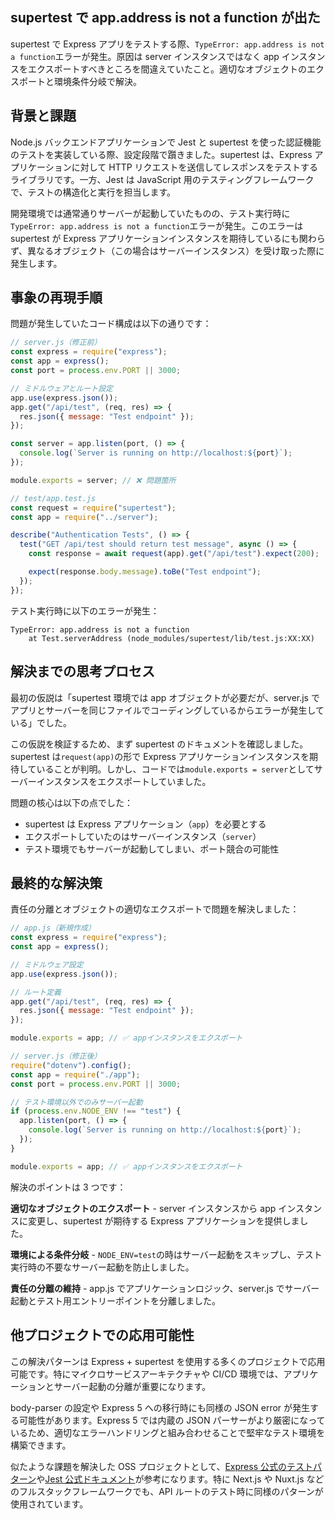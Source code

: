 ## supertest で app.address is not a function が出た

supertest で Express アプリをテストする際、`TypeError: app.address is not a function`エラーが発生。原因は server インスタンスではなく app インスタンスをエクスポートすべきところを間違えていたこと。適切なオブジェクトのエクスポートと環境条件分岐で解決。

## 背景と課題

Node.js バックエンドアプリケーションで Jest と supertest を使った認証機能のテストを実装している際、設定段階で躓きました。supertest は、Express アプリケーションに対して HTTP リクエストを送信してレスポンスをテストするライブラリです。一方、Jest は JavaScript 用のテスティングフレームワークで、テストの構造化と実行を担当します。

開発環境では通常通りサーバーが起動していたものの、テスト実行時に`TypeError: app.address is not a function`エラーが発生。このエラーは supertest が Express アプリケーションインスタンスを期待しているにも関わらず、異なるオブジェクト（この場合はサーバーインスタンス）を受け取った際に発生します。

## 事象の再現手順

問題が発生していたコード構成は以下の通りです：

```js
// server.js（修正前）
const express = require("express");
const app = express();
const port = process.env.PORT || 3000;

// ミドルウェアとルート設定
app.use(express.json());
app.get("/api/test", (req, res) => {
  res.json({ message: "Test endpoint" });
});

const server = app.listen(port, () => {
  console.log(`Server is running on http://localhost:${port}`);
});

module.exports = server; // ❌ 問題箇所
```

```js
// test/app.test.js
const request = require("supertest");
const app = require("../server");

describe("Authentication Tests", () => {
  test("GET /api/test should return test message", async () => {
    const response = await request(app).get("/api/test").expect(200);

    expect(response.body.message).toBe("Test endpoint");
  });
});
```

テスト実行時に以下のエラーが発生：

```
TypeError: app.address is not a function
    at Test.serverAddress (node_modules/supertest/lib/test.js:XX:XX)
```

## 解決までの思考プロセス

最初の仮説は「supertest 環境では app オブジェクトが必要だが、server.js でアプリとサーバーを同じファイルでコーディングしているからエラーが発生している」でした。

この仮説を検証するため、まず supertest のドキュメントを確認しました。supertest は`request(app)`の形で Express アプリケーションインスタンスを期待していることが判明。しかし、コードでは`module.exports = server`としてサーバーインスタンスをエクスポートしていました。

問題の核心は以下の点でした：

- supertest は Express アプリケーション（`app`）を必要とする
- エクスポートしていたのはサーバーインスタンス（`server`）
- テスト環境でもサーバーが起動してしまい、ポート競合の可能性

## 最終的な解決策

責任の分離とオブジェクトの適切なエクスポートで問題を解決しました：

```js
// app.js（新規作成）
const express = require("express");
const app = express();

// ミドルウェア設定
app.use(express.json());

// ルート定義
app.get("/api/test", (req, res) => {
  res.json({ message: "Test endpoint" });
});

module.exports = app; // ✅ appインスタンスをエクスポート
```

```js
// server.js（修正後）
require("dotenv").config();
const app = require("./app");
const port = process.env.PORT || 3000;

// テスト環境以外でのみサーバー起動
if (process.env.NODE_ENV !== "test") {
  app.listen(port, () => {
    console.log(`Server is running on http://localhost:${port}`);
  });
}

module.exports = app; // ✅ appインスタンスをエクスポート
```

解決のポイントは 3 つです：

**適切なオブジェクトのエクスポート** - server インスタンスから app インスタンスに変更し、supertest が期待する Express アプリケーションを提供しました。

**環境による条件分岐** - `NODE_ENV=test`の時はサーバー起動をスキップし、テスト実行時の不要なサーバー起動を防止しました。

**責任の分離の維持** - app.js でアプリケーションロジック、server.js でサーバー起動とテスト用エントリーポイントを分離しました。

## 他プロジェクトでの応用可能性

この解決パターンは Express + supertest を使用する多くのプロジェクトで応用可能です。特にマイクロサービスアーキテクチャや CI/CD 環境では、アプリケーションとサーバー起動の分離が重要になります。

body-parser の設定や Express 5 への移行時にも同様の JSON error が発生する可能性があります。Express 5 では内蔵の JSON パーサーがより厳密になっているため、適切なエラーハンドリングと組み合わせることで堅牢なテスト環境を構築できます。

似たような課題を解決した OSS プロジェクトとして、[Express 公式のテストパターン](https://expressjs.com/en/guide/testing.html)や[Jest 公式ドキュメント](https://jestjs.io/docs/testing-frameworks)が参考になります。特に Next.js や Nuxt.js などのフルスタックフレームワークでも、API ルートのテスト時に同様のパターンが使用されています。
